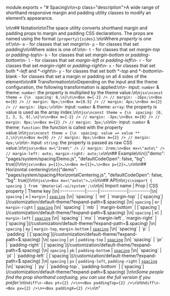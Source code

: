 module.exports = "# Spacing\n\n<p class=\"description\">A wide range of shorthand responsive margin and padding utility classes to modify an element’s appearance.</p>\n\n## Notation\n\nThe space utility converts shorthand margin and padding props to margin and padding CSS declarations. The props are named using the format `{property}{sides}`.\n\nWhere *property* is one of:\n\n- `m` - for classes that set *margin*\n- `p` - for classes that set *padding*\n\nWhere *sides* is one of:\n\n- `t` - for classes that set *margin-top* or *padding-top*\n- `b` - for classes that set *margin-bottom* or *padding-bottom*\n- `l` - for classes that set *margin-left* or *padding-left*\n- `r` - for classes that set *margin-right* or *padding-right*\n- `x` - for classes that set both **-left* and **-right*\n- `y` - for classes that set both **-top* and **-bottom*\n- blank - for classes that set a margin or padding on all 4 sides of the element\n\n## Transformation\n\nDepending on the input and the theme configuration, the following transformation is applied:\n\n- input: `number` & theme: `number`: the property is multiplied by the theme value.\n\n```jsx\nconst theme = {\n  spacing: 8,\n}\n\n<Box m={-2} /> // margin: -16px;\n<Box m={0} /> // margin: 0px;\n<Box m={0.5} /> // margin: 4px;\n<Box m={2} /> // margin: 16px;\n```\n\n- input: `number` & theme: `array`: the property is value is used as the array index.\n\n```jsx\nconst theme = {\n  spacing: [0, 2, 3, 5, 8],\n}\n\n<Box m={-2} /> // margin: -3px;\n<Box m={0} /> // margin: 0px;\n<Box m={2} /> // margin: 3px;\n```\n\n- input: `number` & theme: `function`: the function is called with the property value.\n\n```jsx\nconst theme = {\n  spacing: value => value ** 2,\n}\n\n<Box m={0} /> // margin: 0px;\n<Box m={2} /> // margin: 4px;\n```\n\n- input: `string`: the property is passed as raw CSS value.\n\n```jsx\n<Box m=\"2rem\" /> // margin: 2rem;\n<Box mx=\"auto\" /> // margin-left: auto; margin-right: auto;\n```\n\n## Example\n\n{{\"demo\": \"pages/system/spacing/Demo.js\", \"defaultCodeOpen\": false, \"bg\": true}}\n\n```jsx\n<Box p={1}>…\n<Box m={1}>…\n<Box p={2}>…\n```\n\n## Horizontal centering\n\n{{\"demo\": \"pages/system/spacing/HorizontalCentering.js\", \"defaultCodeOpen\": false, \"bg\": true}}\n\n```jsx\n<Box mx=\"auto\">…\n```\n\n## API\n\n```js\nimport { spacing } from '@material-ui/system';\n```\n\n| Import name | Prop | CSS property | Theme key |\n|:------------|:-----|:-------------|:----------|\n| `spacing` | `m` | `margin` | [`spacing`](/customization/default-theme/?expand-path=$.spacing) |\n| `spacing` | `mt` | `margin-top` | [`spacing`](/customization/default-theme/?expand-path=$.spacing) |\n| `spacing` | `mr` | `margin-right` | [`spacing`](/customization/default-theme/?expand-path=$.spacing) |\n| `spacing` | `mb` | `margin-bottom` | [`spacing`](/customization/default-theme/?expand-path=$.spacing) |\n| `spacing` | `ml` | `margin-left` | [`spacing`](/customization/default-theme/?expand-path=$.spacing) |\n| `spacing` | `mx` | `margin-left`, `margin-right` | [`spacing`](/customization/default-theme/?expand-path=$.spacing) |\n| `spacing` | `my` | `margin-top`, `margin-bottom` | [`spacing`](/customization/default-theme/?expand-path=$.spacing) |\n| `spacing` | `p` | `padding` | [`spacing`](/customization/default-theme/?expand-path=$.spacing) |\n| `spacing` | `pt` | `padding-top` | [`spacing`](/customization/default-theme/?expand-path=$.spacing) |\n| `spacing` | `pr` | `padding-right` | [`spacing`](/customization/default-theme/?expand-path=$.spacing) |\n| `spacing` | `pb` | `padding-bottom` | [`spacing`](/customization/default-theme/?expand-path=$.spacing) |\n| `spacing` | `pl` | `padding-left` | [`spacing`](/customization/default-theme/?expand-path=$.spacing) |\n| `spacing` | `px` | `padding-left`, `padding-right` | [`spacing`](/customization/default-theme/?expand-path=$.spacing) |\n| `spacing` | `py` | `padding-top`, `padding-bottom` | [`spacing`](/customization/default-theme/?expand-path=$.spacing) |\n\n*Some people find the prop shorthand confusing, you can use the full version if you prefer:*\n\n```diff\n-<Box pt={2} />\n+<Box paddingTop={2} />\n```\n\n```diff\n-<Box px={2} />\n+<Box paddingX={2} />\n```\n"